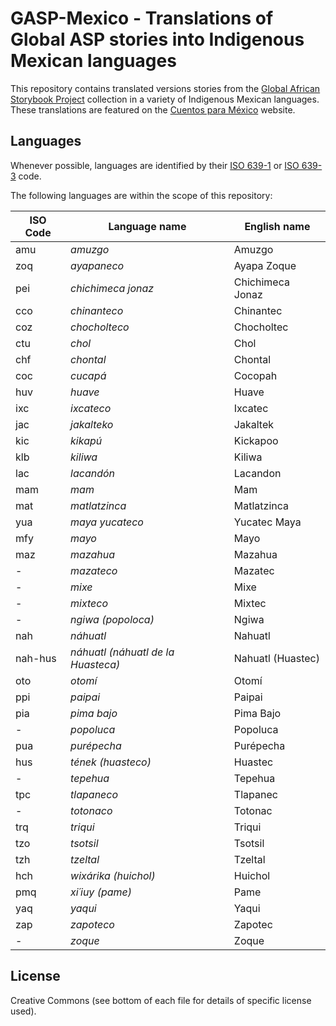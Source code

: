 # GASP-Mexico - Translations of Global ASP stories into Indigenous Mexican languages

This repository contains translated versions stories from the [Global African Storybook Project](https://github.com/global-asp/global-asp) collection in a variety of Indigenous Mexican languages. These translations are featured on the [Cuentos para México](https://global-asp.github.io/storybooks-mexico/) website.

## Languages

Whenever possible, languages are identified by their [ISO 639-1](http://en.wikipedia.org/wiki/ISO_639-1) or [ISO 639-3](http://en.wikipedia.org/wiki/ISO_639-3) code.

The following languages are within the scope of this repository:

ISO Code | Language name | English name
-------- | ------------- | ------------
amu | _amuzgo_ | Amuzgo
zoq | _ayapaneco_ | Ayapa Zoque
pei | _chichimeca jonaz_ | Chichimeca Jonaz
cco | _chinanteco_ | Chinantec
coz | _chocholteco_ | Chocholtec
ctu | _chol_ | Chol
chf | _chontal_ | Chontal
coc | _cucapá_ | Cocopah
huv | _huave_ | Huave
ixc | _ixcateco_ | Ixcatec
jac | _jakalteko_ | Jakaltek
kic | _kikapú_ | Kickapoo
klb | _kiliwa_ | Kiliwa
lac | _lacandón_ | Lacandon
mam | _mam_ | Mam
mat | _matlatzinca_ | Matlatzinca
yua | _maya yucateco_ | Yucatec Maya
mfy | _mayo_ | Mayo
maz | _mazahua_ | Mazahua
- | _mazateco_ | Mazatec
- | _mixe_ | Mixe
- | _mixteco_ | Mixtec
- | _ngiwa (popoloca)_ | Ngiwa
nah | _náhuatl_ | Nahuatl
nah-hus | _náhuatl (náhuatl de la Huasteca)_ | Nahuatl (Huastec)
oto | _otomí_ | Otomí
ppi | _paipai_ | Paipai
pia | _pima bajo_ | Pima Bajo
- | _popoluca_ | Popoluca
pua | _purépecha_ | Purépecha
hus | _tének (huasteco)_ | Huastec
- | _tepehua_ | Tepehua
tpc | _tlapaneco_ | Tlapanec
- | _totonaco_ | Totonac
trq | _triqui_ | Triqui
tzo | _tsotsil_ | Tsotsil
tzh | _tzeltal_ | Tzeltal
hch | _wixárika (huichol)_ | Huichol
pmq | _xi´iuy (pame)_ | Pame
yaq | _yaqui_ | Yaqui
zap | _zapoteco_ | Zapotec
- | _zoque_ | Zoque

## License

Creative Commons (see bottom of each file for details of specific license used).

